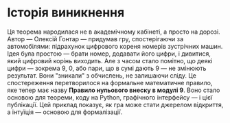 # Історія виникнення
Ця теорема народилася не в академічному кабінеті, а просто на дорозі.
Автор — Олексій Гонтар — придумав гру, спостерігаючи за автомобілями: підрахунок цифрового кореня номерів зустрічних машин. Ідея була простою — брати номер, додавати його цифри, і дивитися, який цифровий корінь виходить. Але з часом стало помітно, що деякі цифри — зокрема 9, 0, або пари, що в сумі дають 9 — не змінюють результат. Вони "зникали" з обчислень, не залишаючи сліду.
Це спостереження перетворилося на формальне математичне правило, яке тепер має назву **Правило нульового внеску в модулі 9**. Воно стало основою для теореми, коду на Python, графічного інтерфейсу — і цієї публікації.
Цей приклад показує, як гра може стати джерелом відкриття, а інтуїція — основою для формалізації.
